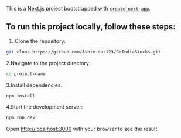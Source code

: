 This is a [Next.js](https://nextjs.org/) project bootstrapped with [`create-next-app`](https://github.com/vercel/next.js/tree/canary/packages/create-next-app).

## To run this project locally, follow these steps:

1. Clone the repository:

```bash
git clone https://github.com/Ashim-das123/GoIndiaStocks.git
```
2.Navigate to the project directory:
```bash
cd project-name
```
3.Install dependencies:
```bash
npm install
```
4.Start the development server:
```bash
npm run dev
```


Open [http://localhost:3000](http://localhost:3000) with your browser to see the result.


